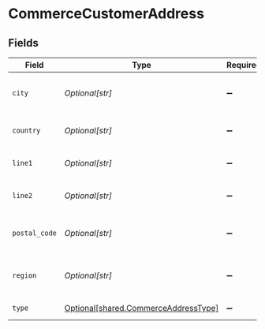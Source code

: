 # CommerceCustomerAddress


## Fields

| Field                                                                                  | Type                                                                                   | Required                                                                               | Description                                                                            |
| -------------------------------------------------------------------------------------- | -------------------------------------------------------------------------------------- | -------------------------------------------------------------------------------------- | -------------------------------------------------------------------------------------- |
| `city`                                                                                 | *Optional[str]*                                                                        | :heavy_minus_sign:                                                                     | The third line of the address, or city                                                 |
| `country`                                                                              | *Optional[str]*                                                                        | :heavy_minus_sign:                                                                     | The country for the address                                                            |
| `line1`                                                                                | *Optional[str]*                                                                        | :heavy_minus_sign:                                                                     | The first line of the address                                                          |
| `line2`                                                                                | *Optional[str]*                                                                        | :heavy_minus_sign:                                                                     | The second line of the address                                                         |
| `postal_code`                                                                          | *Optional[str]*                                                                        | :heavy_minus_sign:                                                                     | The postal (or zip) code for the address                                               |
| `region`                                                                               | *Optional[str]*                                                                        | :heavy_minus_sign:                                                                     | The fourth line of the address, or region                                              |
| `type`                                                                                 | [Optional[shared.CommerceAddressType]](undefined/models/shared/commerceaddresstype.md) | :heavy_minus_sign:                                                                     | The type of the address                                                                |